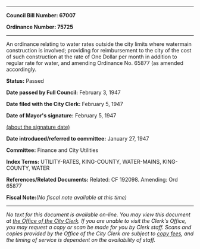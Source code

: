 

********

**Council Bill Number: 67007**
   
**Ordinance Number: 75725**
********

 An ordinance relating to water rates outside the city limits where watermain construction is involved; providing for reimbursement to the city of the cost of such construction at the rate of One Dollar per month in addition to regular rate for water, and amending Ordinance No. 65877 (as amended accordingly.

**Status:** Passed
   
**Date passed by Full Council:** February 3, 1947
   
**Date filed with the City Clerk:** February 5, 1947
   
**Date of Mayor's signature:** February 5, 1947
   
[(about the signature date)](/~public/approvaldate.htm)
   
   
   
**Date introduced/referred to committee:** January 27, 1947
   
**Committee:** Finance and City Utilities
   
   
**Index Terms:** UTILITY-RATES, KING-COUNTY, WATER-MAINS, KING-COUNTY, WATER

**References/Related Documents:** Related: CF 192098. Amending: Ord 65877

**Fiscal Note:**_(No fiscal note available at this time)_
********

_No text for this document is available on-line. You may view this document at [the Office of the City Clerk](http://www.seattle.gov/leg/clerk/contactUs.htm). If you are unable to visit the Clerk's Office, you may request a copy or scan be made for you by Clerk staff. Scans and copies provided by the Office of the City Clerk are subject to [copy fees](http://clerk.seattle.gov/~public/clerkfees.htm), and the timing of service is dependent on the availability of staff._

